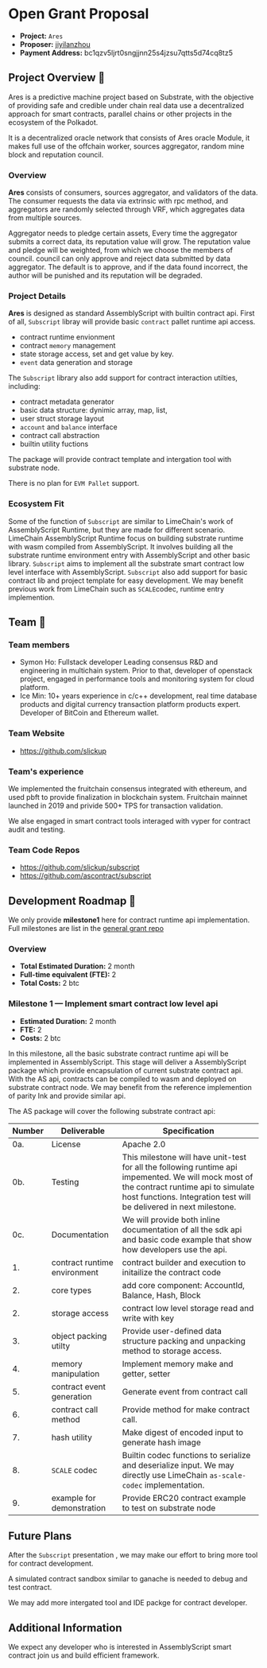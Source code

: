 # Open Grant Proposal

* **Project:** `Ares`
* **Proposer:** [jiyilanzhou](https://github.com/jiyilanzhou)
* **Payment Address:**  bc1qzv5ljrt0sngjjnn25s4jzsu7qtts5d74cq8tz5

## Project Overview :page_facing_up:

Ares is a predictive machine project based on Substrate, with the objective of providing safe and credible under chain real data use a decentralized approach for smart contracts, parallel chains or other projects in the ecosystem of the Polkadot.

It is a decentralized oracle network that consists of Ares oracle Module, it makes full use of the offchain worker, sources aggregator, random mine block and reputation council.

### Overview

**Ares** consists of consumers, sources aggregator, and validators of the data. The consumer requests the data via extrinsic with rpc method, and aggregators are randomly selected through VRF, which aggregates data from multiple sources.

Aggregator needs to pledge certain assets, Every time the aggregator submits a correct data, its reputation value will grow. The reputation value and pledge will be weighted, from which we choose the members of council. council can only approve and reject data submitted by data aggregator. 
The default is to approve, and if the data found incorrect, the author will be punished and its reputation will be degraded.

### Project Details

**Ares** is designed as standard AssemblyScript with builtin contract api. First of all, `Subscript` libray  will provide  basic `contract` pallet runtime api access.

* contract runtime envionment
* contract `memory` management
* state storage access, set and get value by key.
* `event` data generation and storage

The `Subscript` library also add support for contract interaction utilties, including:

* contract metadata generator
* basic data structure: dynimic array, map, list,
* user struct storage layout
* `account` and  `balance` interface 
* contract call abstraction
* builtin utility fuctions

The package will provide contract template and intergation tool with substrate node. 

There is no plan for `EVM Pallet` support.

### Ecosystem Fit
Some of the function of `Subscript` are similar to LimeChain's work of AssemblyScript Runtime, but they are  made for different scenario. LimeChain AssemblyScript Runtime focus on building substrate runtime with wasm compiled from AssemblyScript. It involves building all the substrate runtime environment entry with AssemblyScript and other basic library. `Subscript` aims to implement all the substrate smart contract low level interface with AssemblyScript. `Subscript` also add support for basic contract lib and project template for easy development.  We may benefit  previous work from LimeChain such as `SCALE`codec, runtime entry implemention.

## Team :busts_in_silhouette:

### Team members
* Symon Ho: Fullstack developer Leading consensus R&D and engineering in multichain system. Prior to that, developer of openstack project,  engaged in performance tools and  monitoring  system for cloud platform.
* Ice Min: 10+ years experience in c/c++ development, real time database products and digital currency transaction platform products expert. Developer of BitCoin and Ethereum wallet.

### Team Website
* https://github.com/slickup

### Team's experience

We implemented the fruitchain consensus integrated with ethereum, and used pbft to provide finalization in blockchain system.  Fruitchain mainnet launched in 2019 and privide 500+ TPS for transaction validation.

We alse engaged in smart contract tools interaged with vyper for contract audit and testing. 

### Team Code Repos
* https://github.com/slickup/subscript
* https://github.com/ascontract/subscript

## Development Roadmap :nut_and_bolt:

We only provide **milestone1**  here for contract runtime api implementation. Full milestones are list in the [general grant repo](https://github.com/slickup/General-Grants-Program/blob/master/grants/speculative/subscript_lang.md)

### Overview
* **Total Estimated Duration:** 2 month
* **Full-time equivalent (FTE):**  2
* **Total Costs:** 2 btc

### Milestone 1  — Implement smart contract low level api
* **Estimated Duration:** 2 month
* **FTE:**  2
* **Costs:** 2 btc

In this milestone, all the basic substrate contract runtime api will be implemented in AssemblyScript. This stage will deliver a AssemblyScript package which provide encapsulation of current substrate contract api. With the AS api, contracts can be compiled to wasm and deployed on substrate contract node. We may benefit from the reference implemention of parity Ink and provide similar api.

The AS package will cover the following substrate contract api:

| Number | Deliverable | Specification |
| ------------- | ------------- | ------------- |
| 0a. | License | Apache 2.0 |
| 0b. | Testing | This milestone will have unit-test for all the following runtime api impemented. We will mock most of the contract runtime api to simulate host functions. Integration test will be delivered in next milestone. |
| 0c. | Documentation | We will provide both inline documentation of all the sdk api and  basic code example that show how developers use the api. |
| 1. | contract runtime environment | contract builder and execution to initailize the contract code |
| 2. | core types | add core component: AccountId, Balance, Hash, Block |
| 2. | storage access | contract low level storage read and write with key |
| 3. | object packing utilty | Provide user-defined data structure packing and unpacking method to storage access. |
| 4. | memory manipulation | Implement memory make and getter, setter |
| 5. | contract event generation | Generate event from contract call |
| 6. | contract call method | Provide method for make contract call. |
| 7. | hash utility | Make digest of encoded input to generate hash image |
| 8. | `SCALE` codec | Builtin codec functions to serialize and deserialize input. We may directly use LimeChain `as-scale-codec` implementation. |
| 9. | example for demonstration | Provide  ERC20 contract example to test on substrate node |

## Future Plans

After the `Subscript` presentation , we may make our effort to bring more  tool for contract development.

A simulated contract sandbox similar to ganache is needed to debug and test contract.

We may add more intergated tool and IDE packge for contract developer.

## Additional Information

We expect any developer who is interested in AssemblyScript smart contract join us and build efficient framework.